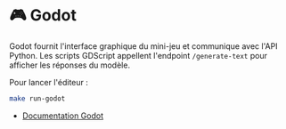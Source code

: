 # 🎮 Godot

Godot fournit l'interface graphique du mini-jeu et communique avec l'API Python.
Les scripts GDScript appellent l'endpoint `/generate-text` pour afficher les réponses du modèle.

Pour lancer l'éditeur :
```bash
make run-godot
```

- [Documentation Godot](https://docs.godotengine.org/en/stable/)
